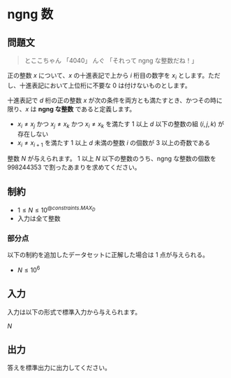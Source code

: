 # ngng 数


## 問題文

> とここちゃん 「4040」
> んぐ 「それって ngng な整数だね！」

正の整数 $x$ について、$x$ の十進表記で上から $i$ 桁目の数字を $x_i$ とします。ただし、十進表記において上位桁に不要な $0$ は付けないものとします。

十進表記で $d$ 桁の正の整数 $x$ が次の条件を両方とも満たすとき、かつその時に限り、$x$ は **ngng な整数** であると定義します。
- $x_i \neq x_j$ かつ $x_j \neq x_k$ かつ $x_i \neq x_k$ を満たす $1$ 以上 $d$ 以下の整数の組 $(i, j, k)$ が存在しない
- $x_i \neq x_{i + 1}$ を満たす $1$ 以上 $d$ 未満の整数 $i$ の個数が $3$ 以上の奇数である

整数 $N$ が与えられます。 $1$ 以上 $N$ 以下の整数のうち、ngng な整数の個数を $998244353$ で割ったあまりを求めてください。


## 制約

- $1 \leq N \leq 10^{@constraints.MAX_D}$
- 入力は全て整数

### 部分点

以下の制約を追加したデータセットに正解した場合は $1$ 点が与えられる。
- $N \leq 10^6$

## 入力

入力は以下の形式で標準入力から与えられます。

<div class="code-math">

$N$

</div>


## 出力

答えを標準出力に出力してください。

